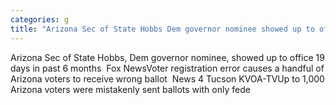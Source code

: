 ```yaml
---
categories: g
title: "Arizona Sec of State Hobbs Dem governor nominee showed up to office 19 days in past 6 months  Fox News"
---
```

Arizona Sec of State Hobbs, Dem governor nominee, showed up to office 19 days in past 6 months&nbsp;&nbsp;Fox NewsVoter registration error causes a handful of Arizona voters to receive wrong ballot&nbsp;&nbsp;News 4 Tucson KVOA-TVUp to 1,000 Arizona voters were mistakenly sent ballots with only fede